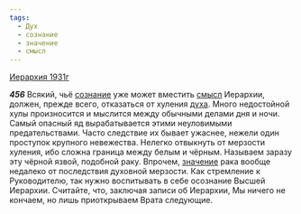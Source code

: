 ```yaml
---
tags:
  - Дух
  - сознание
  - значение
  - смысл
---
```


[Иерархия 1931г](https://127.0.0.1:4002/agni/1931)

___456___
Всякий, чьё [сознание](../../../tags/#сознание) уже может вместить [смысл](../../../tags/#смысл) Иерархии, должен, прежде всего, отказаться от хуления [духа](../../../tags/#Дух). Много недостойной хулы произносится и мыслится между обычными делами дня и ночи. Самый опасный яд вырабатывается этими неуловимыми предательствами. Часто следствие их бывает ужаснее, нежели один проступок крупного невежества. Нелегко отвыкнуть от мерзости хуления, ибо сложна граница между белым и чёрным. Называем заразу эту чёрной язвой, подобной раку. Впрочем, [значение](../../../tags/#значение) рака вообще недалеко от последствия духовной мерзости. Как стремление к Руководителю, так нужно воспитывать в себе осознание Высшей Иерархии. Считайте, что, заключая записи об Иерархии, Мы ничего не кончаем, но лишь приоткрываем Врата следующие.   


